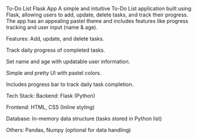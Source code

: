 To-Do List Flask App
A simple and intuitive To-Do List application built using Flask, allowing users to add, update, delete tasks, and track their progress. The app has an appealing pastel theme and includes features like progress tracking and user input (name & age).

Features:
Add, update, and delete tasks.

Track daily progress of completed tasks.

Set name and age with updatable user information.

Simple and pretty UI with pastel colors.

Includes progress bar to track daily task completion.

Tech Stack:
Backend: Flask (Python)

Frontend: HTML, CSS (Inline styling)

Database: In-memory data structure (tasks stored in Python list)

Others: Pandas, Numpy (optional for data handling)
